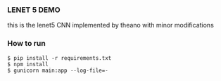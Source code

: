 ### LENET 5 DEMO ### 
this is the lenet5 CNN implemented by theano with minor modifications 

### How to run ###

    $ pip install -r requirements.txt
    $ npm install
    $ gunicorn main:app --log-file=-

